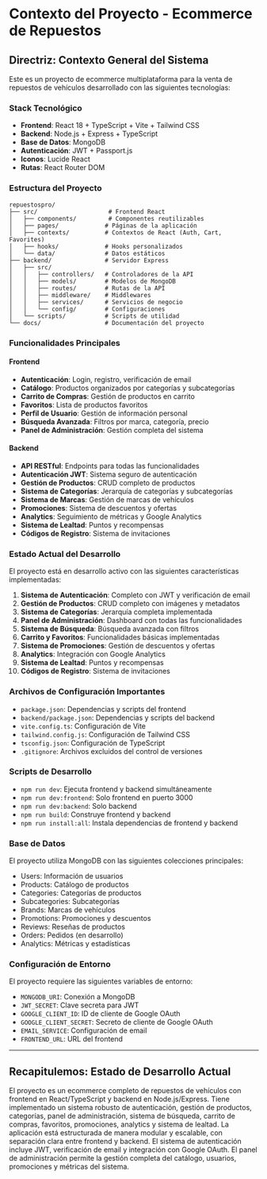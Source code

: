 # Contexto del Proyecto - Ecommerce de Repuestos

## Directriz: Contexto General del Sistema

Este es un proyecto de ecommerce multiplataforma para la venta de repuestos de vehículos desarrollado con las siguientes tecnologías:

### Stack Tecnológico
- **Frontend**: React 18 + TypeScript + Vite + Tailwind CSS
- **Backend**: Node.js + Express + TypeScript
- **Base de Datos**: MongoDB
- **Autenticación**: JWT + Passport.js
- **Iconos**: Lucide React
- **Rutas**: React Router DOM

### Estructura del Proyecto
```
repuestospro/
├── src/                    # Frontend React
│   ├── components/         # Componentes reutilizables
│   ├── pages/             # Páginas de la aplicación
│   ├── contexts/          # Contextos de React (Auth, Cart, Favorites)
│   ├── hooks/             # Hooks personalizados
│   └── data/              # Datos estáticos
├── backend/               # Servidor Express
│   ├── src/
│   │   ├── controllers/   # Controladores de la API
│   │   ├── models/        # Modelos de MongoDB
│   │   ├── routes/        # Rutas de la API
│   │   ├── middleware/    # Middlewares
│   │   ├── services/      # Servicios de negocio
│   │   └── config/        # Configuraciones
│   └── scripts/           # Scripts de utilidad
└── docs/                  # Documentación del proyecto
```

### Funcionalidades Principales

#### Frontend
- **Autenticación**: Login, registro, verificación de email
- **Catálogo**: Productos organizados por categorías y subcategorías
- **Carrito de Compras**: Gestión de productos en carrito
- **Favoritos**: Lista de productos favoritos
- **Perfil de Usuario**: Gestión de información personal
- **Búsqueda Avanzada**: Filtros por marca, categoría, precio
- **Panel de Administración**: Gestión completa del sistema

#### Backend
- **API RESTful**: Endpoints para todas las funcionalidades
- **Autenticación JWT**: Sistema seguro de autenticación
- **Gestión de Productos**: CRUD completo de productos
- **Sistema de Categorías**: Jerarquía de categorías y subcategorías
- **Sistema de Marcas**: Gestión de marcas de vehículos
- **Promociones**: Sistema de descuentos y ofertas
- **Analytics**: Seguimiento de métricas y Google Analytics
- **Sistema de Lealtad**: Puntos y recompensas
- **Códigos de Registro**: Sistema de invitaciones

### Estado Actual del Desarrollo

El proyecto está en desarrollo activo con las siguientes características implementadas:

1. **Sistema de Autenticación**: Completo con JWT y verificación de email
2. **Gestión de Productos**: CRUD completo con imágenes y metadatos
3. **Sistema de Categorías**: Jerarquía completa implementada
4. **Panel de Administración**: Dashboard con todas las funcionalidades
5. **Sistema de Búsqueda**: Búsqueda avanzada con filtros
6. **Carrito y Favoritos**: Funcionalidades básicas implementadas
7. **Sistema de Promociones**: Gestión de descuentos y ofertas
8. **Analytics**: Integración con Google Analytics
9. **Sistema de Lealtad**: Puntos y recompensas
10. **Códigos de Registro**: Sistema de invitaciones

### Archivos de Configuración Importantes

- `package.json`: Dependencias y scripts del frontend
- `backend/package.json`: Dependencias y scripts del backend
- `vite.config.ts`: Configuración de Vite
- `tailwind.config.js`: Configuración de Tailwind CSS
- `tsconfig.json`: Configuración de TypeScript
- `.gitignore`: Archivos excluidos del control de versiones

### Scripts de Desarrollo

- `npm run dev`: Ejecuta frontend y backend simultáneamente
- `npm run dev:frontend`: Solo frontend en puerto 3000
- `npm run dev:backend`: Solo backend
- `npm run build`: Construye frontend y backend
- `npm run install:all`: Instala dependencias de frontend y backend

### Base de Datos

El proyecto utiliza MongoDB con las siguientes colecciones principales:
- Users: Información de usuarios
- Products: Catálogo de productos
- Categories: Categorías de productos
- Subcategories: Subcategorías
- Brands: Marcas de vehículos
- Promotions: Promociones y descuentos
- Reviews: Reseñas de productos
- Orders: Pedidos (en desarrollo)
- Analytics: Métricas y estadísticas

### Configuración de Entorno

El proyecto requiere las siguientes variables de entorno:
- `MONGODB_URI`: Conexión a MongoDB
- `JWT_SECRET`: Clave secreta para JWT
- `GOOGLE_CLIENT_ID`: ID de cliente de Google OAuth
- `GOOGLE_CLIENT_SECRET`: Secreto de cliente de Google OAuth
- `EMAIL_SERVICE`: Configuración de email
- `FRONTEND_URL`: URL del frontend

---

## Recapitulemos: Estado de Desarrollo Actual

El proyecto es un ecommerce completo de repuestos de vehículos con frontend en React/TypeScript y backend en Node.js/Express. Tiene implementado un sistema robusto de autenticación, gestión de productos, categorías, panel de administración, sistema de búsqueda, carrito de compras, favoritos, promociones, analytics y sistema de lealtad. La aplicación está estructurada de manera modular y escalable, con separación clara entre frontend y backend. El sistema de autenticación incluye JWT, verificación de email y integración con Google OAuth. El panel de administración permite la gestión completa del catálogo, usuarios, promociones y métricas del sistema. 